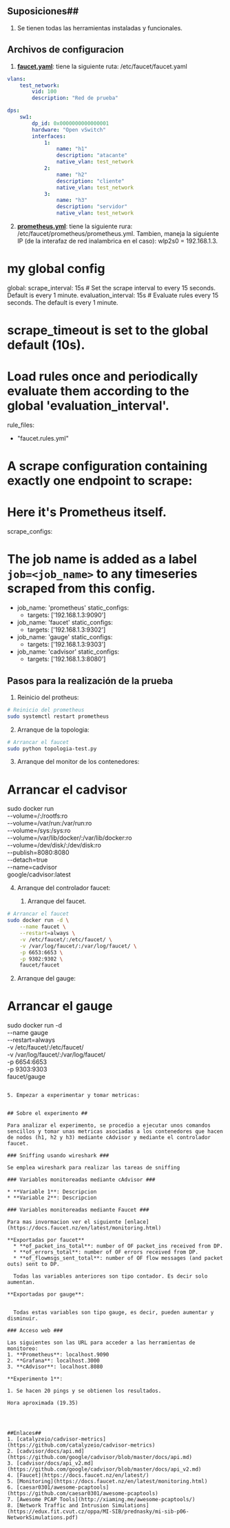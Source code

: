 

## Suposiciones##

1. Se tienen todas las herramientas instaladas y funcionales.

## Archivos de configuracion ##

1. [**faucet.yaml**](faucet.yaml): tiene la siguiente ruta: /etc/faucet/faucet.yaml

```yml
vlans:
    test_network:
        vid: 100
        description: "Red de prueba"

dps:
    sw1:
        dp_id: 0x0000000000000001
        hardware: "Open vSwitch"
        interfaces:
            1:
                name: "h1"
                description: "atacante"
                native_vlan: test_network
            2:
                name: "h2"
                description: "cliente"
                native_vlan: test_network
            3:
                name: "h3"
                description: "servidor"
                native_vlan: test_network
```

2. [**prometheus.yml**](prometheus.yml): tiene la siguiente rura: /etc/faucet/prometheus/prometheus.yml. Tambien, maneja la siguiente IP (de la interafaz de red inalambrica en el caso): wlp2s0 = 192.168.1.3. 

# my global config
global:
  scrape_interval:     15s # Set the scrape interval to every 15 seconds. Default is every 1 minute.
  evaluation_interval: 15s # Evaluate rules every 15 seconds. The default is every 1 minute.
  # scrape_timeout is set to the global default (10s).

# Load rules once and periodically evaluate them according to the global 'evaluation_interval'.
rule_files:
  - "faucet.rules.yml"

# A scrape configuration containing exactly one endpoint to scrape:
# Here it's Prometheus itself.
scrape_configs:
  # The job name is added as a label `job=<job_name>` to any timeseries scraped from this config.
  - job_name: 'prometheus'
    static_configs:
      - targets: ['192.168.1.3:9090']
  - job_name: 'faucet'
    static_configs:
      - targets: ['192.168.1.3:9302']
  - job_name: 'gauge'
    static_configs:
      - targets: ['192.168.1.3:9303']
  - job_name: 'cadvisor'
    static_configs:
      - targets: ['192.168.1.3:8080']

## Pasos para la realización de la prueba ##

1. Reinicio del protheus:

```bash
# Reinicio del prometheus
sudo systemctl restart prometheus
```

2. Arranque de la topologia:

```bash
# Arrancar el faucet
sudo python topologia-test.py
```


3. Arranque del monitor de los contenedores:

# Arrancar el cadvisor
sudo docker run \
  --volume=/:/rootfs:ro \
  --volume=/var/run:/var/run:ro \
  --volume=/sys:/sys:ro \
  --volume=/var/lib/docker/:/var/lib/docker:ro \
  --volume=/dev/disk/:/dev/disk:ro \
  --publish=8080:8080 \
  --detach=true \
  --name=cadvisor \
  google/cadvisor:latest

4. Arranque del controlador faucet:

   1. Arranque del faucet.

```bash
# Arrancar el faucet
sudo docker run -d \
    --name faucet \
    --restart=always \
    -v /etc/faucet/:/etc/faucet/ \
    -v /var/log/faucet/:/var/log/faucet/ \
    -p 6653:6653 \
    -p 9302:9302 \
    faucet/faucet
```

   2. Arranque del gauge:

# Arrancar el gauge
sudo docker run -d \
    --name gauge \
    --restart=always \
    -v /etc/faucet/:/etc/faucet/ \
    -v /var/log/faucet/:/var/log/faucet/ \
    -p 6654:6653 \
    -p 9303:9303 \
    faucet/gauge
```

5. Empezar a experimentar y tomar metricas:


## Sobre el experimento ##

Para analizar el experimento, se procedio a ejecutar unos comandos sencillos y tomar unas metricas asociadas a los contenedores que hacen de nodos (h1, h2 y h3) mediante cAdvisor y mediante el controlador faucet.

### Sniffing usando wireshark ###

Se emplea wireshark para realizar las tareas de sniffing 

### Variables monitoreadas mediante cAdvisor ###

* **Variable 1**: Descripcion 
* **Variable 2**: Descripcion

### Variables monitoreadas mediante Faucet ###

Para mas invormacion ver el siguiente [enlace](https://docs.faucet.nz/en/latest/monitoring.html)

**Exportadas por faucet**
  * **of_packet_ins_total**: number of OF packet_ins received from DP.	
  * **of_errors_total**: number of OF errors received from DP.
  * **of_flowmsgs_sent_total**: number of OF flow messages (and packet outs) sent to DP.

  Todas las variables anteriores son tipo contador. Es decir solo aumentan.

**Exportadas por gauge**:
  

  Todas estas variables son tipo gauge, es decir, pueden aumentar y disminuir.

### Acceso web ###

Las siguientes son las URL para acceder a las herramientas de monitoreo:
1. **Prometheus**: localhost.9090
2. **Grafana**: localhost.3000
3. **cAdvisor**: localhost.8080

**Experimento 1**:

1. Se hacen 20 pings y se obtienen los resultados.

Hora aproximada (19.35)




##Enlaces##
1. [catalyzeio/cadvisor-metrics](https://github.com/catalyzeio/cadvisor-metrics)
2. [cadvisor/docs/api.md](https://github.com/google/cadvisor/blob/master/docs/api.md)
3. [cadvisor/docs/api_v2.md](https://github.com/google/cadvisor/blob/master/docs/api_v2.md)
4. [Faucet](https://docs.faucet.nz/en/latest/)
5. [Monitoring](https://docs.faucet.nz/en/latest/monitoring.html)
6. [caesar0301/awesome-pcaptools](https://github.com/caesar0301/awesome-pcaptools)
7. [Awesome PCAP Tools](http://xiaming.me/awesome-pcaptools/)
8. [Network Traffic and Intrusion Simulations](https://edux.fit.cvut.cz/oppa/MI-SIB/prednasky/mi-sib-p06-NetworkSimulations.pdf)

